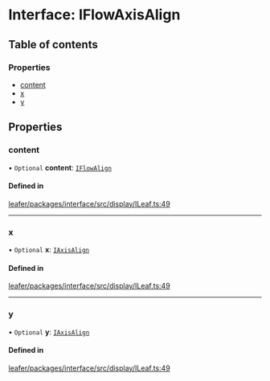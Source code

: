 # Interface: IFlowAxisAlign

## Table of contents

### Properties

- [content](IFlowAxisAlign.md#content)
- [x](IFlowAxisAlign.md#x)
- [y](IFlowAxisAlign.md#y)

## Properties

### content

• `Optional` **content**: [`IFlowAlign`](../modules.md#iflowalign)

#### Defined in

[leafer/packages/interface/src/display/ILeaf.ts:49](https://github.com/leaferjs/leafer/blob/0c6b9de/packages/interface/src/display/ILeaf.ts#L49)

___

### x

• `Optional` **x**: [`IAxisAlign`](../modules.md#iaxisalign)

#### Defined in

[leafer/packages/interface/src/display/ILeaf.ts:49](https://github.com/leaferjs/leafer/blob/0c6b9de/packages/interface/src/display/ILeaf.ts#L49)

___

### y

• `Optional` **y**: [`IAxisAlign`](../modules.md#iaxisalign)

#### Defined in

[leafer/packages/interface/src/display/ILeaf.ts:49](https://github.com/leaferjs/leafer/blob/0c6b9de/packages/interface/src/display/ILeaf.ts#L49)
